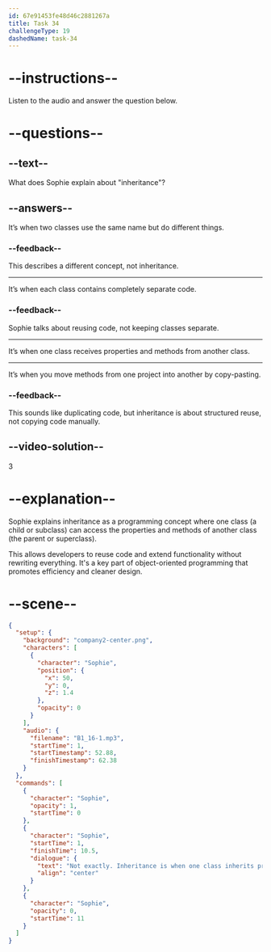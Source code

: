 ```yaml
---
id: 67e91453fe48d46c2881267a
title: Task 34
challengeType: 19
dashedName: task-34
---
```


<!-- (Audio) Sophie: Not exactly. "Inheritance" is when one class inherits properties and methods from another class, allowing for code reuse and extending functionality within a project. -->

# --instructions--

Listen to the audio and answer the question below.

# --questions--

## --text--

What does Sophie explain about "inheritance"?

## --answers--

It’s when two classes use the same name but do different things.

### --feedback--

This describes a different concept, not inheritance.

---

It’s when each class contains completely separate code.

### --feedback--

Sophie talks about reusing code, not keeping classes separate.

---

It’s when one class receives properties and methods from another class.

---

It’s when you move methods from one project into another by copy-pasting.

### --feedback--

This sounds like duplicating code, but inheritance is about structured reuse, not copying code manually.

## --video-solution--

3

# --explanation--

Sophie explains inheritance as a programming concept where one class (a child or subclass) can access the properties and methods of another class (the parent or superclass).

This allows developers to reuse code and extend functionality without rewriting everything. It's a key part of object-oriented programming that promotes efficiency and cleaner design.

# --scene--

```json
{
  "setup": {
    "background": "company2-center.png",
    "characters": [
      {
        "character": "Sophie",
        "position": {
          "x": 50,
          "y": 0,
          "z": 1.4
        },
        "opacity": 0
      }
    ],
    "audio": {
      "filename": "B1_16-1.mp3",
      "startTime": 1,
      "startTimestamp": 52.88,
      "finishTimestamp": 62.38
    }
  },
  "commands": [
    {
      "character": "Sophie",
      "opacity": 1,
      "startTime": 0
    },
    {
      "character": "Sophie",
      "startTime": 1,
      "finishTime": 10.5,
      "dialogue": {
        "text": "Not exactly. Inheritance is when one class inherits properties and methods from another class, allowing for code reuse and extending functionality within a project.",
        "align": "center"
      }
    },
    {
      "character": "Sophie",
      "opacity": 0,
      "startTime": 11
    }
  ]
}
```
